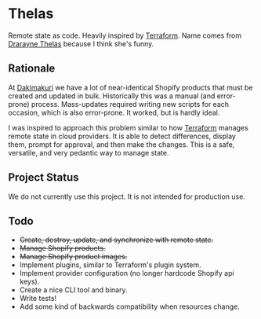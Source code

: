 # Thelas

Remote state as code. Heavily inspired by [Terraform](https://www.terraform.io/). Name comes from [Drarayne Thelas](https://en.uesp.net/wiki/Morrowind:Drarayne_Thelas) because I think she's funny.

## Rationale

At [Dakimakuri](https://dakimakuri.com) we have a lot of near-identical Shopify products that must be created and updated in bulk. Historically this was a manual (and error-prone) process. Mass-updates required writing new scripts for each occasion, which is also error-prone. It worked, but is hardly ideal.

I was inspired to approach this problem similar to how [Terraform](https://www.terraform.io/) manages remote state in cloud providers. It is able to detect differences, display them, prompt for approval, and then make the changes. This is a safe, versatile, and very pedantic way to manage state.

## Project Status

We do not currently use this project. It is not intended for production use.

## Todo

* ~~Create, destroy, update, and synchronize with remote state.~~
* ~~Manage Shopify products.~~
* ~~Manage Shopify product images.~~
* Implement plugins, similar to Terraform's plugin system.
* Implement provider configuration (no longer hardcode Shopify api keys).
* Create a nice CLI tool and binary.
* Write tests!
* Add some kind of backwards compatibility when resources change.
